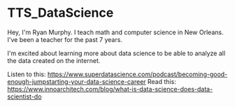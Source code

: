 # TTS_DataScience

Hey, I'm Ryan Murphy. I teach math and computer science in New Orleans. I've been a teacher for the past 7 years.

I'm excited about learning more about data science to be able to analyze all the data created on the internet.

Listen to this: https://www.superdatascience.com/podcast/becoming-good-enough-jumpstarting-your-data-science-career
Read this: https://www.innoarchitech.com/blog/what-is-data-science-does-data-scientist-do
